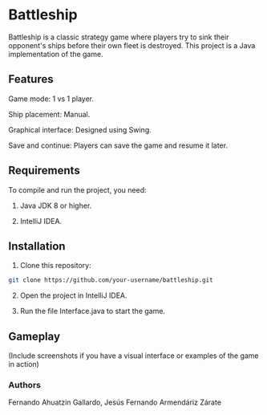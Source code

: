 # Battleship

Battleship is a classic strategy game where players try to sink their opponent's ships before their own fleet is destroyed. This project is a Java implementation of the game.

## Features

Game mode: 1 vs 1 player.

Ship placement: Manual.

Graphical interface: Designed using Swing.

Save and continue: Players can save the game and resume it later.

## Requirements

To compile and run the project, you need:

1. Java JDK 8 or higher.

2. IntelliJ IDEA.

## Installation

1. Clone this repository:
```bash
git clone https://github.com/your-username/battleship.git
```
2. Open the project in IntelliJ IDEA.

3. Run the file Interface.java to start the game.

## Gameplay

(Include screenshots if you have a visual interface or examples of the game in action)

### Authors

Fernando Ahuatzin Gallardo, Jesús Fernando Armendáriz Zárate
